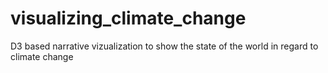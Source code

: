 # visualizing_climate_change
D3 based narrative vizualization to show the state of the world in regard to climate change
